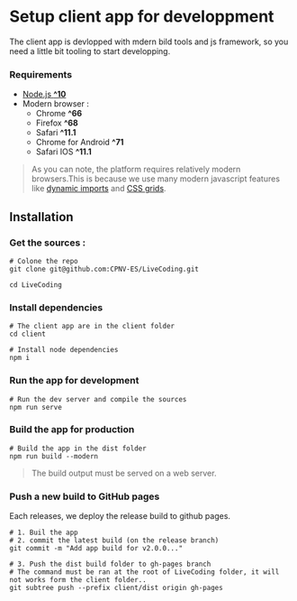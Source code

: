 # Setup client app for developpment

The client app is devlopped with mdern bild tools and js framework, so you need a little bit tooling to start developping.

### Requirements

* [Node.js **^10**](https://nodejs.org/en/)
* Modern browser :
  * Chrome **^66**
  * Firefox **^68**
  * Safari **^11.1**
  * Chrome for Android **^71**
  * Safari IOS **^11.1**

> As you can note, the platform requires relatively modern browsers.This is because we use many modern javascript features like [dynamic imports](https://caniuse.com/#feat=es6-module-dynamic-import) and [CSS grids](https://caniuse.com/#feat=css-grid).

## Installation

### Get the sources :
```shell
# Colone the repo
git clone git@github.com:CPNV-ES/LiveCoding.git

cd LiveCoding
```

### Install dependencies
```shell
# The client app are in the client folder
cd client

# Install node dependencies
npm i
```

### Run the app for development
```shell
# Run the dev server and compile the sources
npm run serve
```

### Build the app for production
```shell
# Build the app in the dist folder
npm run build --modern
```

> The build output must be served on a web server.

### Push a new build to GitHub pages

Each releases, we deploy the release build to github pages.

```shell
# 1. Buil the app
# 2. commit the latest build (on the release branch)
git commit -m "Add app build for v2.0.0..."

# 3. Push the dist build folder to gh-pages branch
# The command must be ran at the root of LiveCoding folder, it will not works form the client folder..
git subtree push --prefix client/dist origin gh-pages
```
